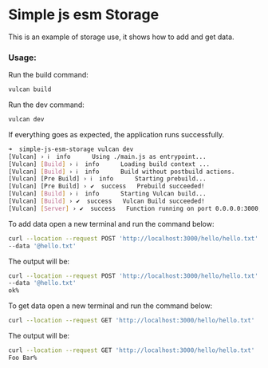 # Simple js esm Storage

This is an example of storage use, it shows how to add and get data.

### Usage:

Run the build command:

```bash
vulcan build
```


Run the dev command:

```bash
vulcan dev
```

If everything goes as expected, the application runs successfully.

```bash
➜  simple-js-esm-storage vulcan dev
[Vulcan] › ℹ  info      Using ./main.js as entrypoint...
[Vulcan] [Build] › ℹ  info      Loading build context ...
[Vulcan] [Build] › ℹ  info      Build without postbuild actions.
[Vulcan] [Pre Build] › ℹ  info      Starting prebuild...
[Vulcan] [Pre Build] › ✔  success   Prebuild succeeded!
[Vulcan] [Build] › ℹ  info      Starting Vulcan build...
[Vulcan] [Build] › ✔  success   Vulcan Build succeeded!
[Vulcan] [Server] › ✔  success   Function running on port 0.0.0.0:3000, url: http://localhost:3000
```

To add data open a new terminal and run the command below:

```bash
curl --location --request POST 'http://localhost:3000/hello/hello.txt' \
--data '@hello.txt'
```

The output will be:

```bash
curl --location --request POST 'http://localhost:3000/hello/hello.txt' \
--data '@hello.txt'
ok%
```

To get data open a new terminal and run the command below:

```bash
curl --location --request GET 'http://localhost:3000/hello/hello.txt'
```

The output will be:

```bash
curl --location --request GET 'http://localhost:3000/hello/hello.txt'
Foo Bar%
```
